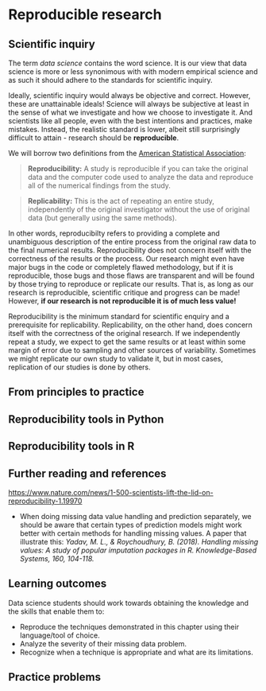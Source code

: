 # Reproducible research

## Scientific inquiry

The term *data science* contains the word science. It is our view that data science is more or less synonimous with with modern empirical science and as such it should adhere to the standards for scientific inquiry.

Ideally, scientific inquiry would always be objective and correct. However, these are unattainable  ideals! Science will always be subjective at least in the sense of what we investigate and how we choose to investigate it. And scientists like all people, even with the best intentions and practices, make mistakes. Instead, the realistic standard is lower, albeit still surprisingly difficult to attain - research should be **reproducible**.

We will borrow two definitions from the [American Statistical Association](https://www.amstat.org/asa/files/pdfs/POL-ReproducibleResearchRecommendations.pdf):

> **Reproducibility:** A study is reproducible if you can take the original data and the
computer code used to analyze the data and reproduce all of the numerical findings
from the study.

> **Replicability:** This is the act of repeating an entire study, independently of the original
investigator without the use of original data (but generally using the same methods).

In other words, reproducibilty refers to providing a complete and unambiguous description of the entire process from the original raw data to the final numerical results. Reproducibility does not concern itself with the correctness of the results or the process. Our research might even have major bugs in the code or completely flawed methodology, but if it is reproducible, those bugs and those flaws are transparent and will be found by those trying to reproduce or replicate our results. That is, as long as our research is reproducible, scientific critique and progress can be made! However, **if our research is not reproducible it is of much less value!**

Reproducibility is the minimum standard for scientific enquiry and a prerequisite for replicability. Replicability, on the other hand, does concern itself with the correctness of the original research. If we independently repeat a study, we expect to get the same results or at least within some margin of error due to sampling and other sources of variability. Sometimes we might replicate our own study to validate it, but in most cases, replication of our studies is done by others.

## From principles to practice

## Reproducibility tools in Python

## Reproducibility tools in R


## Further reading and references

https://www.nature.com/news/1-500-scientists-lift-the-lid-on-reproducibility-1.19970

* When doing missing data value handling and prediction separately, we should be aware that certain types of prediction models might work better with certain methods for handling missing values. A paper that illustrate this: *Yadav, M. L., & Roychoudhury, B. (2018). Handling missing values: A study of popular imputation packages in R. Knowledge-Based Systems, 160, 104-118.*

## Learning outcomes

Data science students should work towards obtaining the knowledge and the skills that enable them to:

* Reproduce the techniques demonstrated in this chapter using their language/tool of choice.
* Analyze the severity of their missing data problem.
* Recognize when a technique is appropriate and what are its limitations.

## Practice problems
